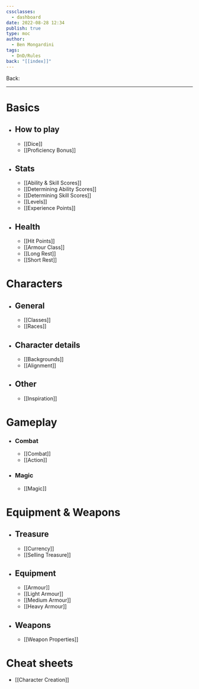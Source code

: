 ```yaml
---
cssclasses:
  - dashboard
date: 2022-08-28 12:34
publish: true
type: moc
author:
  - Ben Mongardini
tags:
  - DnD/Rules
back: "[[index]]"
---
```

Back: 

---

# Basics
- ## How to play
	- [[Dice]]
	- [[Proficiency Bonus]]
- ## Stats
	- [[Ability & Skill Scores]]
	- [[Determining Ability Scores]]
	- [[Determining Skill Scores]]
	- [[Levels]]
	- [[Experience Points]]
- ## Health
	- [[Hit Points]]
	- [[Armour Class]]
	- [[Long Rest]]
	- [[Short Rest]]
# Characters
- ## General
	- [[Classes]]
	- [[Races]]
- ## Character details
	- [[Backgrounds]]
	- [[Alignment]]
- ## Other
	- [[Inspiration]]
# Gameplay
- ### Combat
	- [[Combat]]
	- [[Action]]
- ### Magic
	- [[Magic]]
# Equipment & Weapons
- ## Treasure
	- [[Currency]]
	- [[Selling Treasure]]
- ## Equipment
	- [[Armour]]
	- [[Light Armour]]
	- [[Medium Armour]]
	- [[Heavy Armour]]
- ## Weapons
	- [[Weapon Properties]]
# Cheat sheets
- [[Character Creation]]
